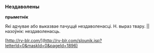 ### Нездаволены
**прыметнік**

Які адчувае або выказвае пачуццё нездаволенасці. Н. выраз твару. || назоўнік: нездаволенасць.

<a rel="author">[http://rv-blr.com/](http://rv-blr.com/slounik.jsp?letterId=0&maskId=0&pageId=1896)</a>
